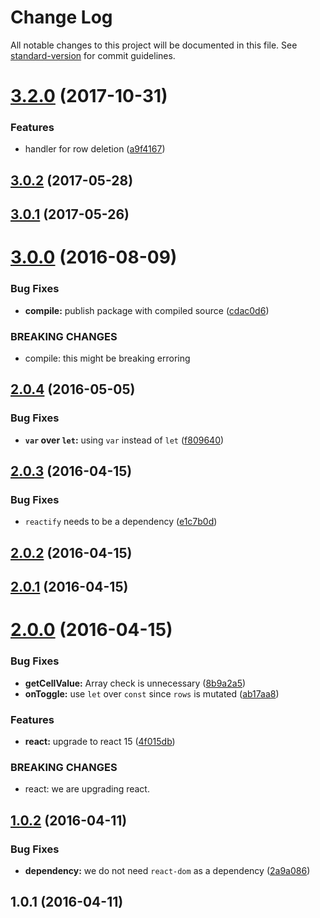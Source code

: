 # Change Log

All notable changes to this project will be documented in this file. See [standard-version](https://github.com/conventional-changelog/standard-version) for commit guidelines.

<a name="3.2.0"></a>
# [3.2.0](https://github.com/life0fun/material-ui-table-edit/compare/v3.0.3...v3.2.0) (2017-10-31)


### Features

* handler for row deletion ([a9f4167](https://github.com/life0fun/material-ui-table-edit/commit/a9f4167))



<a name="3.0.2"></a>
## [3.0.2](https://github.com/emkay/material-ui-table-edit/compare/v3.0.1...v3.0.2) (2017-05-28)



<a name="3.0.1"></a>
## [3.0.1](https://github.com/emkay/material-ui-table-edit/compare/v3.0.0...v3.0.1) (2017-05-26)



<a name="3.0.0"></a>
# [3.0.0](https://github.com/emkay/material-ui-table-edit/compare/v2.0.4...v3.0.0) (2016-08-09)


### Bug Fixes

* **compile:** publish package with compiled source ([cdac0d6](https://github.com/emkay/material-ui-table-edit/commit/cdac0d6))


### BREAKING CHANGES

* compile: this might be breaking erroring



<a name="2.0.4"></a>
## [2.0.4](https://github.com/emkay/material-ui-table-edit/compare/v2.0.3...v2.0.4) (2016-05-05)


### Bug Fixes

* **`var` over `let`:** using `var` instead of `let` ([f809640](https://github.com/emkay/material-ui-table-edit/commit/f809640))



<a name="2.0.3"></a>
## [2.0.3](https://github.com/emkay/material-ui-table-edit/compare/v2.0.2...v2.0.3) (2016-04-15)


### Bug Fixes

* `reactify` needs to be a dependency ([e1c7b0d](https://github.com/emkay/material-ui-table-edit/commit/e1c7b0d))



<a name="2.0.2"></a>
## [2.0.2](https://github.com/emkay/material-ui-table-edit/compare/v2.0.1...v2.0.2) (2016-04-15)




<a name="2.0.1"></a>
## [2.0.1](https://github.com/emkay/material-ui-table-edit/compare/v2.0.0...v2.0.1) (2016-04-15)




<a name="2.0.0"></a>
# [2.0.0](https://github.com/emkay/material-ui-table-edit/compare/v1.0.2...v2.0.0) (2016-04-15)


### Bug Fixes

* **getCellValue:** Array check is unnecessary ([8b9a2a5](https://github.com/emkay/material-ui-table-edit/commit/8b9a2a5))
* **onToggle:** use `let` over `const` since `rows` is mutated ([ab17aa8](https://github.com/emkay/material-ui-table-edit/commit/ab17aa8))

### Features

* **react:** upgrade to react 15 ([4f015db](https://github.com/emkay/material-ui-table-edit/commit/4f015db))


### BREAKING CHANGES

* react: we are upgrading react.



<a name="1.0.2"></a>
## [1.0.2](https://github.com/emkay/material-ui-table-edit/compare/v1.0.1...v1.0.2) (2016-04-11)


### Bug Fixes

* **dependency:** we do not need `react-dom` as a dependency ([2a9a086](https://github.com/emkay/material-ui-table-edit/commit/2a9a086))



<a name="1.0.1"></a>
## 1.0.1 (2016-04-11)
